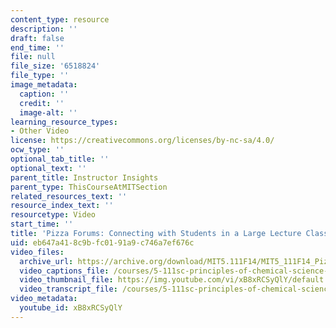 ```yaml
---
content_type: resource
description: ''
draft: false
end_time: ''
file: null
file_size: '6518824'
file_type: ''
image_metadata:
  caption: ''
  credit: ''
  image-alt: ''
learning_resource_types:
- Other Video
license: https://creativecommons.org/licenses/by-nc-sa/4.0/
ocw_type: ''
optional_tab_title: ''
optional_text: ''
parent_title: Instructor Insights
parent_type: ThisCourseAtMITSection
related_resources_text: ''
resource_index_text: ''
resourcetype: Video
start_time: ''
title: 'Pizza Forums: Connecting with Students in a Large Lecture Class'
uid: eb647a41-8c9b-fc01-91a9-c746a7ef676c
video_files:
  archive_url: https://archive.org/download/MIT5.111F14/MIT5_111F14_Pizza_300k.mp4
  video_captions_file: /courses/5-111sc-principles-of-chemical-science-fall-2014/2b533be405375285a44755e06d737927_xB8xRCSyQlY.vtt
  video_thumbnail_file: https://img.youtube.com/vi/xB8xRCSyQlY/default.jpg
  video_transcript_file: /courses/5-111sc-principles-of-chemical-science-fall-2014/edf9a7bb997b71d9ffc3ce27c800fc86_xB8xRCSyQlY.pdf
video_metadata:
  youtube_id: xB8xRCSyQlY
---
```

